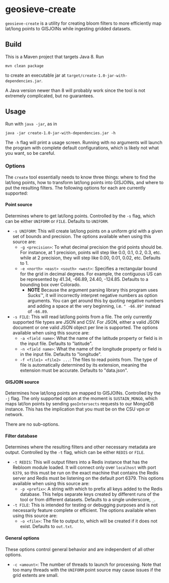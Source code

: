 # geosieve-create

`geosieve-create` is a utility for creating bloom filters to more efficiently map lat/long points to GISJOINs while ingesting gridded datasets.

## Build

This is a Maven project that targets Java 8. Run
```
mvn clean package
```
to create an executable jar at `target/create-1.0-jar-with-dependencies.jar`.

A Java version newer than 8 will probably work since the tool is not extremely complicated, but no guarantees.

## Usage

Run with `java -jar`, as in
```
java -jar create-1.0-jar-with-dependencies.jar -h
```

The `-h` flag will print a usage screen. Running with no arguments will launch the program with complete default configurations, which is likely not what you want, so be careful.

### Options

The `create` tool essentially needs to know three things: where to find the lat/long points, how to transform lat/long points into GISJOINs, and where to put the resulting filters. The following options for each are currently supported:

#### Point source

Determines where to get lat/long points. Controlled by the `-s` flag, which can be either `UNIFORM` or `FILE`. Defaults to `UNIFORM`.

* `-s UNIFORM`: This will create lat/long points on a uniform grid with a given set of bounds and precision. The options available when using this source are:
  * `-g <precision>`: To what decimal precision the grid points should be. For instance, at 1 precision, points will step like 0.0, 0.1, 0.2, 0.3, etc. while at 2 precision, they will step like 0.00, 0.01, 0.02, etc. Defaults to 1.
  * `-e <north> <east> <south> <west>`: Specifies a rectangular bound for the grid in decimal degrees. For example, the contiguous US can be represented by 41.34, -66.89, 24.40, -124.85. Defaults to a bounding box over Colorado.
    * **NOTE** Because the argument parsing library this program uses Sucks:tm:, it will incorrectly interpret negative numbers as option arguments. You can get around this by quoting negative numbers and adding a space at the very beginning, i.e. `" -66.89"` instead of `-66.89`.
* `-s FILE`: This will read lat/long points from a file. The only currently supported file types are JSON and CSV. For JSON, either a valid JSON document or one valid JSON object per line is supported. The options available when using this source are:
  * `-a <field name>`: What the name of the latitude property or field is in the input file. Defaults to "latitude".
  * `-n <field name>`: What the name of the longitude property or field is in the input file. Defaults to "longitude".
  * `-f <file1> <file2> ...`: The files to read points from. The type of file is automatically determined by its extension, meaning the extension must be accurate. Defaults to "data.json".

#### GISJOIN source

Determines how lat/long points are mapped to GISJOINs. Controlled by the `-j` flag. The only supported option at the moment is `SUSTAIN_MONGO`, which maps lat/lon points by sending `geoIntersects` requests to our MongoDB instance. This has the implication that you must be on the CSU vpn or network.

There are no sub-options.

#### Filter database

Determines where the resulting filters and other necessary metadata are output. Controlled by the `-t` flag, which can be either `REDIS` or `FILE`.

* `-t REDIS`: This will output filters into a Redis instance that has the Rebloom module loaded. It will connect only over `localhost` with port `6379`, so this must be run on the exact machine that contains the Redis server and Redis must be listening on the default port 6379. This options available when using this source are:
  * `-p <prefix>`: A string with which to prefix all keys added to the Redis database. This helps separate keys created by different runs of the tool or from different datasets. Defaults to a single underscore, `_`.
* `-t FILE`: This is intended for testing or debugging purposes and is not necessarily feature complete or efficient. The options available when using this source are:
  * `-o <file>`: The file to output to, which will be created if it does not exist. Defaults to `out.txt`.

#### General options

These options control general behavior and are independent of all other options.

* `-c <amount>`: The number of threads to launch for processing. Note that too many threads with the `UNIFORM` point source may cause issues if the grid extents are small.